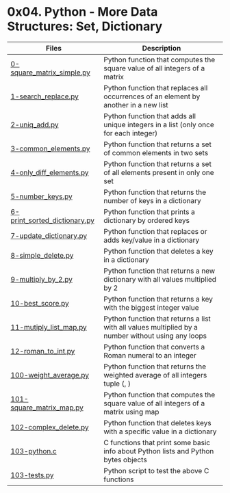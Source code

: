 # 0x04. Python - More Data Structures: Set, Dictionary

Files | Description
----- | -----------
[0-square_matrix_simple.py](./0-square_matrix_simple.py) | Python function that computes the square value of all integers of a matrix
[1-search_replace.py](./1-search_replace.py) | Python function that replaces all occurrences of an element by another in a new list
[2-uniq_add.py](./2-uniq_add.py) | Python function that adds all unique integers in a list (only once for each integer)
[3-common_elements.py](./3-common_elements.py) | Python function that returns a set of common elements in two sets
[4-only_diff_elements.py](./4-only_diff_elements.py) | Python function that returns a set of all elements present in only one set
[5-number_keys.py](./5-number_keys.py) | Python function that returns the number of keys in a dictionary
[6-print_sorted_dictionary.py](./6-print_sorted_dictionary.py) | Python function that prints a dictionary by ordered keys
[7-update_dictionary.py](./7-update_dictionary.py) | Python function that replaces or adds key/value in a dictionary
[8-simple_delete.py](./8-simple_delete.py) | Python function that deletes a key in a dictionary
[9-multiply_by_2.py](./9-multiply_by_2.py) | Python function that returns a new dictionary with all values multiplied by 2
[10-best_score.py](./10-best_score.py) | Python function that returns a key with the biggest integer value
[11-mutiply_list_map.py](./11-mutiply_list_map.py) | Python function that returns a list with all values multiplied by a number without using any loops
[12-roman_to_int.py](./12-roman_to_int.py) | Python function that converts a Roman numeral to an integer
[100-weight_average.py](./100-weight_average.py) | Python function that returns the weighted average of all integers tuple (<score>, <weight>)
[101-square_matrix_map.py](./101-square_matrix_map.py) | Python function that computes the square value of all integers of a matrix using map
[102-complex_delete.py](./102-complex_delete.py) | Python function that deletes keys with a specific value in a dictionary
[103-python.c](./103-python.c) | C functions that print some basic info about Python lists and Python bytes objects
[103-tests.py](./103-tests.py) | Python script to test the above C functions
